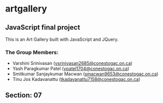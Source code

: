 # artgallery

## JavaScript final project

This is an Art Gallery built with JavaScript and JQuery.

### The Group Members:

- Varshini Srinivasan (vsrinivasan2685@conestogac.on.ca)
- Yash Paragkumar Patel (ypatel1704@conestogac.on.ca)
- Smitkumar Sanjaykumar Macwan (smacwan9653@conestogac.on.ca)
- Tinu Jos Kadavanattu (tkadavanattu7158@conestogac.on.ca)

## Section: 07
